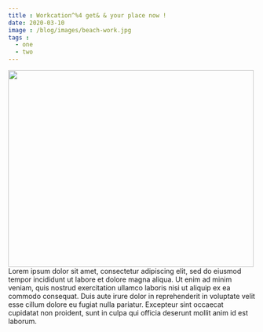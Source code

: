 ```yaml
---
title : Workcation^%4 get& & your place now !
date: 2020-03-10
image : /blog/images/beach-work.jpg
tags : 
  - one
  - two
---
```


<img src="/blog/images/post1.jpg"  class="my-4 mx-auto" width="500" height="400">
Lorem ipsum dolor sit amet, consectetur adipiscing elit, sed do eiusmod tempor incididunt ut labore et dolore magna aliqua. Ut enim ad minim veniam, quis nostrud exercitation ullamco laboris nisi ut aliquip ex ea commodo consequat. Duis aute irure dolor in reprehenderit in voluptate velit esse cillum dolore eu fugiat nulla pariatur. Excepteur sint occaecat cupidatat non proident, sunt in culpa qui officia deserunt mollit anim id est laborum.